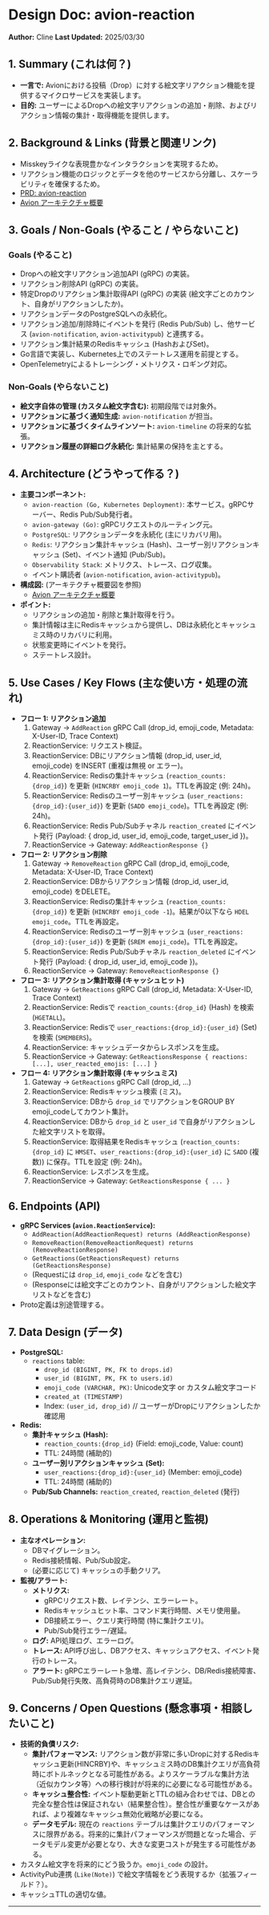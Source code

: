 # Design Doc: avion-reaction

**Author:** Cline
**Last Updated:** 2025/03/30

## 1. Summary (これは何？)

- **一言で:** Avionにおける投稿（Drop）に対する絵文字リアクション機能を提供するマイクロサービスを実装します。
- **目的:** ユーザーによるDropへの絵文字リアクションの追加・削除、およびリアクション情報の集計・取得機能を提供します。

## 2. Background & Links (背景と関連リンク)

- Misskeyライクな表現豊かなインタラクションを実現するため。
- リアクション機能のロジックとデータを他のサービスから分離し、スケーラビリティを確保するため。
- [PRD: avion-reaction](./prd.md)
- [Avion アーキテクチャ概要](../architecture.md)

## 3. Goals / Non-Goals (やること / やらないこと)

### Goals (やること)

- Dropへの絵文字リアクション追加API (gRPC) の実装。
- リアクション削除API (gRPC) の実装。
- 特定Dropのリアクション集計取得API (gRPC) の実装 (絵文字ごとのカウント、自身がリアクションしたか)。
- リアクションデータのPostgreSQLへの永続化。
- リアクション追加/削除時にイベントを発行 (Redis Pub/Sub) し、他サービス (`avion-notification`, `avion-activitypub`) と連携する。
- リアクション集計結果のRedisキャッシュ (HashおよびSet)。
- Go言語で実装し、Kubernetes上でのステートレス運用を前提とする。
- OpenTelemetryによるトレーシング・メトリクス・ロギング対応。

### Non-Goals (やらないこと)

- **絵文字自体の管理 (カスタム絵文字含む):** 初期段階では対象外。
- **リアクションに基づく通知生成:** `avion-notification` が担当。
- **リアクションに基づくタイムラインソート:** `avion-timeline` の将来的な拡張。
- **リアクション履歴の詳細ログ永続化:** 集計結果の保持を主とする。

## 4. Architecture (どうやって作る？)

- **主要コンポーネント:**
    - `avion-reaction (Go, Kubernetes Deployment)`: 本サービス。gRPCサーバー、Redis Pub/Sub発行者。
    - `avion-gateway (Go)`: gRPCリクエストのルーティング元。
    - `PostgreSQL`: リアクションデータを永続化 (主にリカバリ用)。
    - `Redis`: リアクション集計キャッシュ (Hash)、ユーザー別リアクションキャッシュ (Set)、イベント通知 (Pub/Sub)。
    - `Observability Stack`: メトリクス、トレース、ログ収集。
    - イベント購読者 (`avion-notification`, `avion-activitypub`)。
- **構成図:** (アーキテクチャ概要図を参照)
    - [Avion アーキテクチャ概要](../architecture.md)
- **ポイント:**
    - リアクションの追加・削除と集計取得を行う。
    - 集計情報は主にRedisキャッシュから提供し、DBは永続化とキャッシュミス時のリカバリに利用。
    - 状態変更時にイベントを発行。
    - ステートレス設計。

## 5. Use Cases / Key Flows (主な使い方・処理の流れ)

- **フロー 1: リアクション追加**
    1. Gateway → `AddReaction` gRPC Call (drop_id, emoji_code, Metadata: X-User-ID, Trace Context)
    2. ReactionService: リクエスト検証。
    3. ReactionService: DBにリアクション情報 (drop_id, user_id, emoji_code) をINSERT (重複は無視 or エラー)。
    4. ReactionService: Redisの集計キャッシュ (`reaction_counts:{drop_id}`) を更新 (`HINCRBY emoji_code 1`)。TTLを再設定 (例: 24h)。
    5. ReactionService: Redisのユーザー別キャッシュ (`user_reactions:{drop_id}:{user_id}`) を更新 (`SADD emoji_code`)。TTLを再設定 (例: 24h)。
    6. ReactionService: Redis Pub/Subチャネル `reaction_created` にイベント発行 (Payload: { drop_id, user_id, emoji_code, target_user_id })。
    7. ReactionService → Gateway: `AddReactionResponse {}`
- **フロー 2: リアクション削除**
    1. Gateway → `RemoveReaction` gRPC Call (drop_id, emoji_code, Metadata: X-User-ID, Trace Context)
    2. ReactionService: DBからリアクション情報 (drop_id, user_id, emoji_code) をDELETE。
    3. ReactionService: Redisの集計キャッシュ (`reaction_counts:{drop_id}`) を更新 (`HINCRBY emoji_code -1`)。結果が0以下なら `HDEL emoji_code`。TTLを再設定。
    4. ReactionService: Redisのユーザー別キャッシュ (`user_reactions:{drop_id}:{user_id}`) を更新 (`SREM emoji_code`)。TTLを再設定。
    5. ReactionService: Redis Pub/Subチャネル `reaction_deleted` にイベント発行 (Payload: { drop_id, user_id, emoji_code })。
    6. ReactionService → Gateway: `RemoveReactionResponse {}`
- **フロー 3: リアクション集計取得 (キャッシュヒット)**
    1. Gateway → `GetReactions` gRPC Call (drop_id, Metadata: X-User-ID, Trace Context)
    2. ReactionService: Redisで `reaction_counts:{drop_id}` (Hash) を検索 (`HGETALL`)。
    3. ReactionService: Redisで `user_reactions:{drop_id}:{user_id}` (Set) を検索 (`SMEMBERS`)。
    4. ReactionService: キャッシュデータからレスポンスを生成。
    5. ReactionService → Gateway: `GetReactionsResponse { reactions: [...], user_reacted_emojis: [...] }`
- **フロー 4: リアクション集計取得 (キャッシュミス)**
    1. Gateway → `GetReactions` gRPC Call (drop_id, ...)
    2. ReactionService: Redisキャッシュ検索 (ミス)。
    3. ReactionService: DBから `drop_id` でリアクションをGROUP BY emoji_codeしてカウント集計。
    4. ReactionService: DBから `drop_id` と `user_id` で自身がリアクションした絵文字リストを取得。
    5. ReactionService: 取得結果をRedisキャッシュ (`reaction_counts:{drop_id}` に `HMSET`、`user_reactions:{drop_id}:{user_id}` に `SADD` (複数)) に保存。TTLを設定 (例: 24h)。
    6. ReactionService: レスポンスを生成。
    7. ReactionService → Gateway: `GetReactionsResponse { ... }`

## 6. Endpoints (API)

- **gRPC Services (`avion.ReactionService`):**
    - `AddReaction(AddReactionRequest) returns (AddReactionResponse)`
    - `RemoveReaction(RemoveReactionRequest) returns (RemoveReactionResponse)`
    - `GetReactions(GetReactionsRequest) returns (GetReactionsResponse)`
    - (Requestには `drop_id`, `emoji_code` などを含む)
    - (Responseには絵文字ごとのカウント、自身がリアクションした絵文字リストなどを含む)
- Proto定義は別途管理する。

## 7. Data Design (データ)

- **PostgreSQL:**
    - `reactions` table:
        - `drop_id (BIGINT, PK, FK to drops.id)`
        - `user_id (BIGINT, PK, FK to users.id)`
        - `emoji_code (VARCHAR, PK)`: Unicode文字 or カスタム絵文字コード
        - `created_at (TIMESTAMP)`
        - Index: `(user_id, drop_id)` // ユーザーがDropにリアクションしたか確認用
- **Redis:**
    - **集計キャッシュ (Hash):**
        - `reaction_counts:{drop_id}` (Field: emoji_code, Value: count)
        - TTL: 24時間 (補助的)
    - **ユーザー別リアクションキャッシュ (Set):**
        - `user_reactions:{drop_id}:{user_id}` (Member: emoji_code)
        - TTL: 24時間 (補助的)
    - **Pub/Sub Channels:** `reaction_created`, `reaction_deleted` (発行)

## 8. Operations & Monitoring (運用と監視)

- **主なオペレーション:**
    - DBマイグレーション。
    - Redis接続情報、Pub/Sub設定。
    - (必要に応じて) キャッシュの手動クリア。
- **監視/アラート:**
    - **メトリクス:**
        - gRPCリクエスト数、レイテンシ、エラーレート。
        - Redisキャッシュヒット率、コマンド実行時間、メモリ使用量。
        - DB接続エラー、クエリ実行時間 (特に集計クエリ)。
        - Pub/Sub発行エラー/遅延。
    - **ログ:** API処理ログ、エラーログ。
    - **トレース:** API呼び出し、DBアクセス、キャッシュアクセス、イベント発行のトレース。
    - **アラート:** gRPCエラーレート急増、高レイテンシ、DB/Redis接続障害、Pub/Sub発行失敗、高負荷時のDB集計クエリ遅延。

## 9. Concerns / Open Questions (懸念事項・相談したいこと)

- **技術的負債リスク:**
    - **集計パフォーマンス:** リアクション数が非常に多いDropに対するRedisキャッシュ更新(HINCRBY)や、キャッシュミス時のDB集計クエリが高負荷時にボトルネックとなる可能性がある。よりスケーラブルな集計方法（近似カウンタ等）への移行検討が将来的に必要になる可能性がある。
    - **キャッシュ整合性:** イベント駆動更新とTTLの組み合わせでは、DBとの完全な整合性は保証されない（結果整合性）。整合性が重要なケースがあれば、より複雑なキャッシュ無効化戦略が必要になる。
    - **データモデル:** 現在の `reactions` テーブルは集計クエリのパフォーマンスに限界がある。将来的に集計パフォーマンスが問題となった場合、データモデル変更が必要となり、大きな変更コストが発生する可能性がある。
- カスタム絵文字を将来的にどう扱うか。`emoji_code` の設計。
- ActivityPub連携 (`Like(Note)`) で絵文字情報をどう表現するか（拡張フィールド？）。
- キャッシュTTLの適切な値。

---
